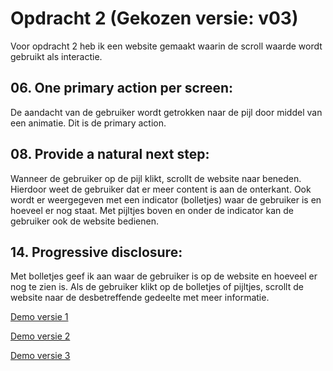 # Opdracht 2 (Gekozen versie: v03)

Voor opdracht 2 heb ik een website gemaakt waarin de scroll waarde wordt gebruikt als interactie.

## 06. One primary action per screen:

De aandacht van de gebruiker wordt getrokken naar de pijl door middel van een animatie. Dit is de primary action.

## 08. Provide a natural next step:

Wanneer de gebruiker op de pijl klikt, scrollt de website naar beneden. Hierdoor weet de gebruiker dat er meer content is aan de onterkant. Ook wordt er weergegeven met een indicator (bolletjes) waar de gebruiker is en hoeveel er nog staat. Met pijltjes boven en onder de indicator kan de gebruiker ook de website bedienen.

## 14. Progressive disclosure:

Met bolletjes geef ik aan waar de gebruiker is op de website en hoeveel er nog te zien is. Als de gebruiker klikt op de bolletjes of pijltjes, scrollt de website naar de desbetreffende gedeelte met meer informatie.

[Demo versie 1](v01/)

[Demo versie 2](v02/)

[Demo versie 3](v03/)
